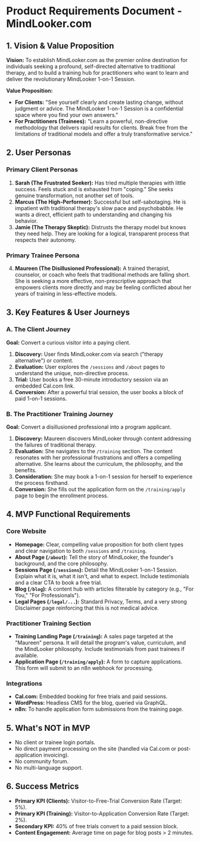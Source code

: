 # Product Requirements Document - MindLooker.com

## 1. Vision & Value Proposition

**Vision:** To establish MindLooker.com as the premier online destination for individuals seeking a profound, self-directed alternative to traditional therapy, and to build a training hub for practitioners who want to learn and deliver the revolutionary MindLooker 1-on-1 Session.

**Value Proposition:**
- **For Clients:** "See yourself clearly and create lasting change, without judgment or advice. The MindLooker 1-on-1 Session is a confidential space where you find your own answers."
- **For Practitioners (Trainees):** "Learn a powerful, non-directive methodology that delivers rapid results for clients. Break free from the limitations of traditional models and offer a truly transformative service."

## 2. User Personas

### Primary Client Personas
1.  **Sarah (The Frustrated Seeker):** Has tried multiple therapies with little success. Feels stuck and is exhausted from "coping." She seeks genuine transformation, not another set of tools.
2.  **Marcus (The High-Performer):** Successful but self-sabotaging. He is impatient with traditional therapy's slow pace and psychobabble. He wants a direct, efficient path to understanding and changing his behavior.
3.  **Jamie (The Therapy Skeptic):** Distrusts the therapy model but knows they need help. They are looking for a logical, transparent process that respects their autonomy.

### Primary Trainee Persona
4.  **Maureen (The Disillusioned Professional):** A trained therapist, counselor, or coach who feels that traditional methods are falling short. She is seeking a more effective, non-prescriptive approach that empowers clients more directly and may be feeling conflicted about her years of training in less-effective models.

## 3. Key Features & User Journeys

### A. The Client Journey
**Goal:** Convert a curious visitor into a paying client.
1.  **Discovery:** User finds MindLooker.com via search ("therapy alternative") or content.
2.  **Evaluation:** User explores the `/sessions` and `/about` pages to understand the unique, non-directive process.
3.  **Trial:** User books a free 30-minute introductory session via an embedded Cal.com link.
4.  **Conversion:** After a powerful trial session, the user books a block of paid 1-on-1 sessions.

### B. The Practitioner Training Journey
**Goal:** Convert a disillusioned professional into a program applicant.
1.  **Discovery:** Maureen discovers MindLooker through content addressing the failures of traditional therapy.
2.  **Evaluation:** She navigates to the `/training` section. The content resonates with her professional frustrations and offers a compelling alternative. She learns about the curriculum, the philosophy, and the benefits.
3.  **Consideration:** She may book a 1-on-1 session for herself to experience the process firsthand.
4.  **Conversion:** She fills out the application form on the `/training/apply` page to begin the enrollment process.

## 4. MVP Functional Requirements

### Core Website
- **Homepage:** Clear, compelling value proposition for both client types and clear navigation to both `/sessions` and `/training`.
- **About Page (`/about`):** Tell the story of MindLooker, the founder's background, and the core philosophy.
- **Sessions Page (`/sessions`):** Detail the MindLooker 1-on-1 Session. Explain what it is, what it isn't, and what to expect. Include testimonials and a clear CTA to book a free trial.
- **Blog (`/blog`):** A content hub with articles filterable by category (e.g., "For You," "For Professionals").
- **Legal Pages (`/legal/...`):** Standard Privacy, Terms, and a very strong Disclaimer page reinforcing that this is not medical advice.

### Practitioner Training Section
- **Training Landing Page (`/training`):** A sales page targeted at the "Maureen" persona. It will detail the program's value, curriculum, and the MindLooker philosophy. Include testimonials from past trainees if available.
- **Application Page (`/training/apply`):** A form to capture applications. This form will submit to an n8n webhook for processing.

### Integrations
- **Cal.com:** Embedded booking for free trials and paid sessions.
- **WordPress:** Headless CMS for the blog, queried via GraphQL.
- **n8n:** To handle application form submissions from the training page.

## 5. What's NOT in MVP
- No client or trainee login portals.
- No direct payment processing on the site (handled via Cal.com or post-application invoicing).
- No community forum.
- No multi-language support.

## 6. Success Metrics
- **Primary KPI (Clients):** Visitor-to-Free-Trial Conversion Rate (Target: 5%).
- **Primary KPI (Training):** Visitor-to-Application Conversion Rate (Target: 2%).
- **Secondary KPI:** 40% of free trials convert to a paid session block.
- **Content Engagement:** Average time on page for blog posts > 2 minutes.